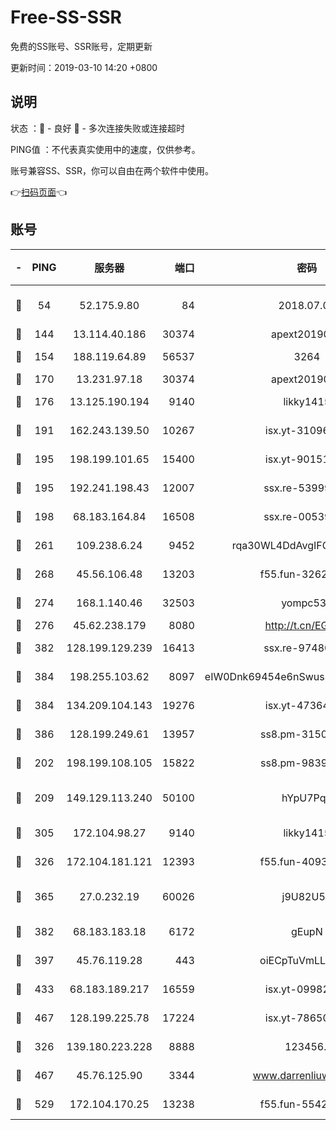 # Free-SS-SSR

免费的SS账号、SSR账号，定期更新

更新时间：2019-03-10 14:20 +0800

## 说明

状态     ：🙂 - 良好 🙁 - 多次连接失败或连接超时

PING值   ：不代表真实使用中的速度，仅供参考。

账号兼容SS、SSR，你可以自由在两个软件中使用。

👉[扫码页面](https://liesauer.github.io/Free-SS-SSR/)👈

## 账号

|-|PING|服务器|端口|密码|加密方式|区域|
|:----:|:----:|:-----:|-----:|:----:|:----:|:----:|
|🙂|54|52.175.9.80|84|2018.07.07|chacha20-ietf-poly1305|HK|
|🙂|144|13.114.40.186|30374|apext2019006|chacha20|JP|
|🙂|154|188.119.64.89|56537|3264|aes-256-cfb|RU|
|🙂|170|13.231.97.18|30374|apext2019006|chacha20|JP|
|🙂|176|13.125.190.194|9140|likky1415|aes-256-cfb|KR|
|🙂|191|162.243.139.50|10267|isx.yt-31096699|aes-256-cfb|US|
|🙂|195|198.199.101.65|15400|isx.yt-90151639|aes-256-cfb|US|
|🙂|195|192.241.198.43|12007|ssx.re-53999010|aes-256-cfb|US|
|🙂|198|68.183.164.84|16508|ssx.re-00539791|aes-256-cfb|US|
|🙂|261|109.238.6.24|9452|rqa30WL4DdAvgIFG6Fs3znzTa|aes-256-cfb|FR|
|🙂|268|45.56.106.48|13203|f55.fun-32620462|aes-256-cfb|US|
|🙂|274|168.1.140.46|32503|yompc535|aes-256-cfb|AU|
|🙂|276|45.62.238.179|8080|http://t.cn/EGJIyrl|rc4-md5|CA|
|🙂|382|128.199.129.239|16413|ssx.re-97480021|aes-256-cfb|SG|
|🙂|384|198.255.103.62|8097|eIW0Dnk69454e6nSwuspv9DmS201tQ0D|aes-256-cfb|US|
|🙂|384|134.209.104.143|19276|isx.yt-47364637|aes-256-cfb|SG|
|🙂|386|128.199.249.61|13957|ss8.pm-31506491|aes-256-cfb|SG|
|🙂|202|198.199.108.105|15822|ss8.pm-98399589|aes-256-cfb|US|
|🙂|209|149.129.113.240|50100|hYpU7PqP|chacha20-ietf-poly1305|CN|
|🙂|305|172.104.98.27|9140|likky1415|aes-256-cfb|JP|
|🙂|326|172.104.181.121|12393|f55.fun-40938592|aes-256-cfb|SG|
|🙂|365|27.0.232.19|60026|j9U82U53|xchacha20-ietf-poly1305|HK|
|🙂|382|68.183.183.18|6172|gEupN|aes-256-cfb|SG|
|🙂|397|45.76.119.28|443|oiECpTuVmLLxk4Ts|aes-256-cfb|AU|
|🙂|433|68.183.189.217|16559|isx.yt-09982793|aes-256-cfb|SG|
|🙂|467|128.199.225.78|17224|isx.yt-78650531|aes-256-cfb|SG|
|🙁|326|139.180.223.228|8888|123456..|aes-256-cfb|JP|
|🙁|467|45.76.125.90|3344|www.darrenliuwei.com|aes-256-cfb|AU|
|🙁|529|172.104.170.25|13238|f55.fun-55425049|aes-256-cfb|SG|
